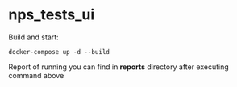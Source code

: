 # nps_tests_ui

Build and start:
```
docker-compose up -d --build
```

Report of running you can find in **reports** directory after executing command above
